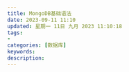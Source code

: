 ```yaml
---
title: MongoDB基础语法
date: 2023-09-11 11:10
updated: 星期一 11日 九月 2023 11:10:18
tags: 
- 
categories: [数据库]
keywords:
description: 
---
```

# 



